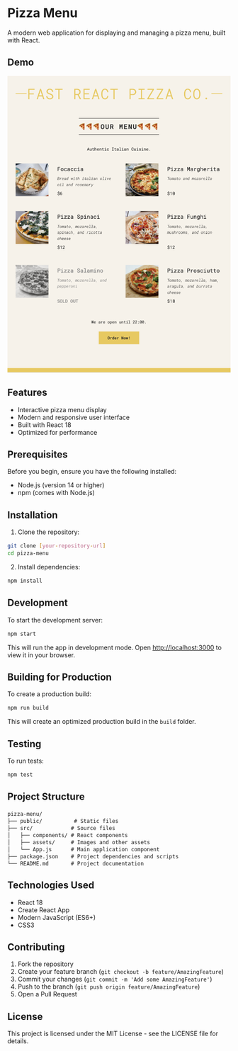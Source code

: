 # Pizza Menu

A modern web application for displaying and managing a pizza menu, built with React.

## Demo
![Demo](demo.png)

## Features

- Interactive pizza menu display
- Modern and responsive user interface
- Built with React 18
- Optimized for performance

## Prerequisites

Before you begin, ensure you have the following installed:
- Node.js (version 14 or higher)
- npm (comes with Node.js)

## Installation

1. Clone the repository:
```bash
git clone [your-repository-url]
cd pizza-menu
```

2. Install dependencies:
```bash
npm install
```

## Development

To start the development server:

```bash
npm start
```

This will run the app in development mode. Open [http://localhost:3000](http://localhost:3000) to view it in your browser.

## Building for Production

To create a production build:

```bash
npm run build
```

This will create an optimized production build in the `build` folder.

## Testing

To run tests:

```bash
npm test
```

## Project Structure

```
pizza-menu/
├── public/          # Static files
├── src/            # Source files
│   ├── components/ # React components
│   ├── assets/     # Images and other assets
│   └── App.js      # Main application component
├── package.json    # Project dependencies and scripts
└── README.md       # Project documentation
```

## Technologies Used

- React 18
- Create React App
- Modern JavaScript (ES6+)
- CSS3

## Contributing

1. Fork the repository
2. Create your feature branch (`git checkout -b feature/AmazingFeature`)
3. Commit your changes (`git commit -m 'Add some AmazingFeature'`)
4. Push to the branch (`git push origin feature/AmazingFeature`)
5. Open a Pull Request

## License

This project is licensed under the MIT License - see the LICENSE file for details.
